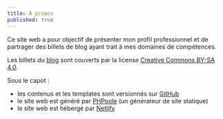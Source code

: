 ```yaml
---
title: À propos
published: true
---
```

Ce site web a pour objectif de présenter mon profil professionnel et de partrager des billets de blog ayant trait à mes domaines de compétences.

Les billets du [blog](https://arnaudligny.fr/blog/) sont couverts par la license [Creative Commons BY-SA 4.0](https://creativecommons.org/licenses/by-sa/4.0/deed.fr).

Sous le capot :
- les contenus et les templates sont versionnés sur [GitHub](https://github.com/Narno/arnaudligny.fr/)
- le site web est généré par [PHPoole](https://phpoole.org) (un générateur de site statique)
- le site web est hébergé par [Netlify](https://netlify.com)
